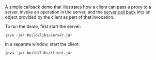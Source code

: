 A simple callback demo that illustrates how a client can pass a proxy
to a server, invoke an operation in the server, and the [server call
back][1] into an object provided by the client as part of that invocation.

To run the demo, first start the server:

```
java -jar build/libs/server.jar
```

In a separate window, start the client:

```
java -jar build/libs/client.jar
```

[1]: https://doc.zeroc.com/ice/4.0/client-server-features/the-ice-threading-model/nested-invocations
